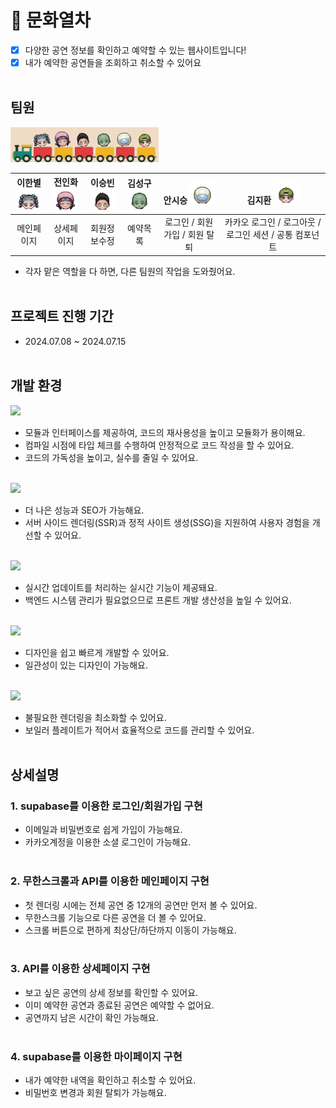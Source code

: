 # 🥳 문화열차

- [x] 다양한 공연 정보를 확인하고 예약할 수 있는 웹사이트입니다!<br/>
- [x] 내가 예약한 공연들을 조회하고 취소할 수 있어요<br/><br/>

## 팀원

![팀원](./public/members.png)

| 이한별 <img width="40" alt="이한별" src="./public/members/hanbyeol.png"> | 전인화 <img width="40" alt="전인화" src="./public/members/inhwa.png"> | 이승빈 <img width="40" alt="이승빈" src="./public/members/seungbin.png"> | 김성구 <img width="40" alt="김성구" src="./public/members/seonggu.png"> | 안시승 <img width="40" alt="안시승" src="./public/members/siseung.png"> | 김지환 <img width="40" alt="김지환" src="./public/members/jihwan.png"> |
| :----------------------------------------------------------------------: | :-------------------------------------------------------------------: | :----------------------------------------------------------------------: | :---------------------------------------------------------------------: | :---------------------------------------------------------------------: | :--------------------------------------------------------------------: |
|                                메인페이지                                |                              상세페이지                               |                               회원정보수정                               |                                예약목록                                 |                      로그인 / 회원가입 / 회원 탈퇴                      |         카카오 로그인 / 로그아웃 / 로그인 세션 / 공통 컴포넌트         |

<!-- <table>
   <tr>
    <td align="center"><b>이한별</b></td>
    <td align="center"><b>전인화</b></td>
    <td align="center"><b>이승빈</b></td>
    <td align="center"><b>김성구</b></td>
    <td align="center"><b>안시승</b></td>
    <td align="center"><b>김지환</b></td>
  </tr>
	<tr>
    <td align="center">메인페이지</td>
    <td align="center">상세페이지</td>
    <td align="center">마이페이지<br/>(회원정보수정)</td>
    <td align="center">마이페이지<br/>(예약목록)</td>
    <td align="center">로그인<br/>회원가입/회원탈퇴</td>
    <td align="center">카카오 로그인/로그아웃<br/>공통 컴포넌트</td>
  </tr>
</talbe> -->

- 각자 맡은 역할을 다 하면, 다른 팀원의 작업을 도와줬어요. <br/><br/>

## 프로젝트 진행 기간

- 2024.07.08 ~ 2024.07.15<br/><br/>

## 개발 환경

<img src="https://img.shields.io/badge/typescript-3178C6?style=for-the-badge&logo=typescript&logoColor=white"/> </br>

- 모듈과 인터페이스를 제공하여, 코드의 재사용성을 높이고 모듈화가 용이해요.
- 컴파일 시점에 타입 체크를 수행하여 안정적으로 코드 작성을 할 수 있어요.
- 코드의 가독성을 높이고, 실수를 줄일 수 있어요. </br></br>

<img src="https://img.shields.io/badge/next.js-000000?style=for-the-badge&logo=next.js&logoColor=white"/> </br>

- 더 나은 성능과 SEO가 가능해요.
- 서버 사이드 렌더링(SSR)과 정적 사이트 생성(SSG)을 지원하여 사용자 경험을 개선할 수 있어요. </br></br>

<img src="https://img.shields.io/badge/supabase-3FCF8E?style=for-the-badge&logo=supabase&logoColor=white"/> </br>

- 실시간 업데이트를 처리하는 실시간 기능이 제공돼요.
- 백엔드 시스템 관리가 필요없으므로 프론트 개발 생산성을 높일 수 있어요. <br/><br/>

<img src="https://img.shields.io/badge/tailwind-06B6D4?style=for-the-badge&logo=tailwind&logoColor=white"/> </br>

- 디자인을 쉽고 빠르게 개발할 수 있어요.
- 일관성이 있는 디자인이 가능해요. <br/><br/>

<img src="https://img.shields.io/badge/zustand-F3DF49?style=for-the-badge&logo=zustand&logoColor=white"/> </br>

- 불필요한 렌더링을 최소화할 수 있어요.
- 보일러 플레이트가 적어서 효율적으로 코드를 관리할 수 있어요. <br/><br/>

## 상세설명

### 1. supabase를 이용한 로그인/회원가입 구현

- 이메일과 비밀번호로 쉽게 가입이 가능해요.
- 카카오계정을 이용한 소셜 로그인이 가능해요. <br/><br/>

### 2. 무한스크롤과 API를 이용한 메인페이지 구현

- 첫 렌더링 시에는 전체 공연 중 12개의 공연만 먼저 볼 수 있어요.
- 무한스크롤 기능으로 다른 공연을 더 볼 수 있어요.
- 스크롤 버튼으로 편하게 최상단/하단까지 이동이 가능해요. <br/><br/>

### 3. API를 이용한 상세페이지 구현

- 보고 싶은 공연의 상세 정보를 확인할 수 있어요.
- 이미 예약한 공연과 종료된 공연은 예약할 수 없어요.
- 공연까지 남은 시간이 확인 가능해요. <br/><br/>

### 4. supabase를 이용한 마이페이지 구현

- 내가 예약한 내역을 확인하고 취소할 수 있어요.
- 비밀번호 변경과 회원 탈퇴가 가능해요. <br/><br/>
